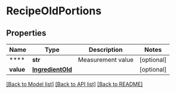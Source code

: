 # RecipeOldPortions

## Properties
Name | Type | Description | Notes
------------ | ------------- | ------------- | -------------
**** | **str** | Measurement value | [optional] 
**value** | [**IngredientOld**](IngredientOld.md) |  | [optional] 

[[Back to Model list]](../README.md#documentation-for-models) [[Back to API list]](../README.md#documentation-for-api-endpoints) [[Back to README]](../README.md)



